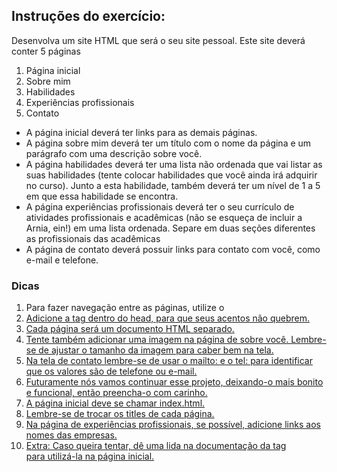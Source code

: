 ## Instruções do exercício:

Desenvolva um site HTML que será o seu site pessoal.
Este site deverá conter 5 páginas
1. Página inicial
2. Sobre mim 
3. Habilidades
4. Experiências profissionais
5. Contato

- A página inicial deverá ter links para as demais páginas.
- A página sobre mim deverá ter um título com o nome da página e um parágrafo com uma descrição sobre você.
- A página habilidades deverá ter uma lista não ordenada que vai listar as suas habilidades (tente colocar habilidades que você ainda irá adquirir no curso). Junto a esta habilidade, também deverá ter um nível de 1 a 5 em que essa habilidade se encontra.
- A página experiências profissionais deverá ter o seu currículo de atividades profissionais e acadêmicas (não se esqueça de incluir a Arnia, ein!) em uma lista ordenada. Separe em duas seções diferentes as profissionais das acadêmicas
- A página de contato deverá possuir links para contato com você, como e-mail e telefone.

### Dicas
1. Para fazer navegação entre as páginas, utilize o <a href="nomedapagina.html">
2. Adicione a tag <meta charset="utf-8" /> dentro do head, para que seus acentos não quebrem.
3. Cada página será um documento HTML separado.
4. Tente também adicionar uma imagem na página de sobre você. Lembre-se de ajustar o tamanho da imagem para caber bem na tela.
5. Na tela de contato lembre-se de usar o mailto: e o tel: para identificar que os valores são de telefone ou e-mail.
6. Futuramente nós vamos continuar esse projeto, deixando-o mais bonito e funcional, então preencha-o com carinho.
7. A página inicial deve se chamar index.html.
8. Lembre-se de trocar os titles de cada página.
9. Na página de experiências profissionais, se possível, adicione links aos nomes das empresas.
10. Extra: Caso queira tentar, dê uma lida na documentação da tag <nav> para utilizá-la na página inicial.
